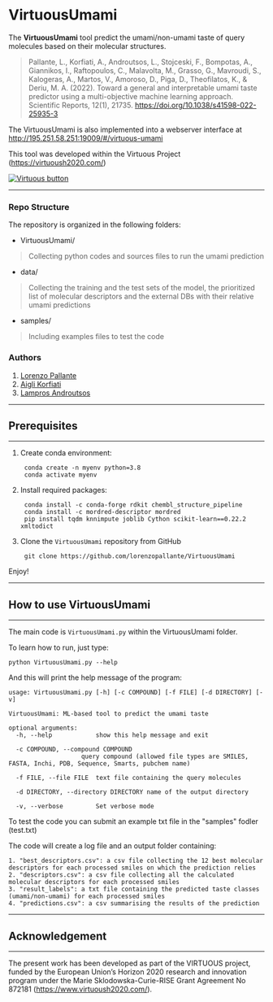 # VirtuousUmami

The **VirtuousUmami** tool predict the umami/non-umami taste of query molecules based on their molecular structures. 
>Pallante, L., Korfiati, A., Androutsos, L., Stojceski, F., Bompotas, A., Giannikos, I., Raftopoulos, C., Malavolta, M., Grasso, G., Mavroudi, S., Kalogeras, A., Martos, V., Amoroso, D., Piga, D., Theofilatos, K., & Deriu, M. A. (2022). Toward a general and interpretable umami taste predictor using a multi-objective machine learning approach. Scientific Reports, 12(1), 21735. https://doi.org/10.1038/s41598-022-25935-3

The VirtuousUmami is also implemented into a webserver interface at http://195.251.58.251:19009/#/virtuous-umami

This tool was developed within the Virtuous Project (https://virtuoush2020.com/)

[![Virtuous button][Virtuous_image]][Virtuous link]

[Virtuous_image]: https://virtuoush2020.com/wp-content/uploads/2021/02/V_logo_h.png
[Virtuous link]: https://virtuoush2020.com/


----------------
### Repo Structure
The repository is organized in the following folders:

- VirtuousUmami/
>Collecting python codes and sources files to run the umami prediction

- data/
> Collecting the training and the test sets of the model, the prioritized list of molecular descriptors and the external DBs with their relative umami predictions

- samples/
> Including examples files to test the code


### Authors
1. [Lorenzo Pallante](https://github.com/lorenzopallante)
2. [Aigli Korfiati](https://github.com/aiglikorfiati)
3. [Lampros Androutsos](https://github.com/lamprosandroutsos)

----------------
## Prerequisites
----------------

1. Create conda environment:

        conda create -n myenv python=3.8
        conda activate myenv

2. Install required packages:

        conda install -c conda-forge rdkit chembl_structure_pipeline
        conda install -c mordred-descriptor mordred
        pip install tqdm knnimpute joblib Cython scikit-learn==0.22.2 xmltodict

3. Clone the `VirtuousUmami` repository from GitHub

        git clone https://github.com/lorenzopallante/VirtuousUmami

Enjoy!        

---------------------------
## How to use VirtuousUmami
---------------------------

The main code is `VirtuousUmami.py` within the VirtuousUmami folder.

To learn how to run, just type:

    python VirtuousUmami.py --help

And this will print the help message of the program:

    usage: VirtuousUmami.py [-h] [-c COMPOUND] [-f FILE] [-d DIRECTORY] [-v]

    VirtuousUmami: ML-based tool to predict the umami taste

    optional arguments:
      -h, --help            show this help message and exit

      -c COMPOUND, --compound COMPOUND
                        query compound (allowed file types are SMILES, FASTA, Inchi, PDB, Sequence, Smarts, pubchem name)

      -f FILE, --file FILE  text file containing the query molecules

      -d DIRECTORY, --directory DIRECTORY name of the output directory

      -v, --verbose         Set verbose mode

To test the code you can submit an example txt file in the "samples" fodler (test.txt)      

The code will create a log file and an output folder containing:

    1. "best_descriptors.csv": a csv file collecting the 12 best molecular descriptors for each processed smiles on which the prediction relies
    2. "descriptors.csv": a csv file collecting all the calculated molecular descriptors for each processed smiles
    3. "result_labels": a txt file containing the predicted taste classes (umami/non-umami) for each processed smiles
    4. "predictions.csv": a csv summarising the results of the prediction


------------------
## Acknowledgement
------------------

The present work has been developed as part of the VIRTUOUS project, funded by the European Union’s Horizon 2020 research and innovation program under the Marie Sklodowska-Curie-RISE Grant Agreement No 872181 (https://www.virtuoush2020.com/).

